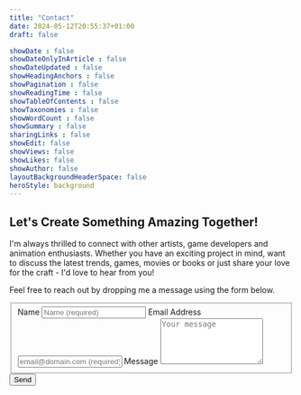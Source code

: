 ```yaml
---
title: "Contact"
date: 2024-05-12T20:55:37+01:00
draft: false

showDate : false
showDateOnlyInArticle : false
showDateUpdated : false
showHeadingAnchors : false
showPagination : false
showReadingTime : false
showTableOfContents : false
showTaxonomies : false 
showWordCount : false
showSummary : false
sharingLinks : false
showEdit: false
showViews: false
showLikes: false
showAuthor: false
layoutBackgroundHeaderSpace: false
heroStyle: background
---
```


## Let's Create Something Amazing Together!

I'm always thrilled to connect with other artists, game developers and animation enthusiasts. Whether you have an
exciting project in mind, want to discuss the latest trends, games, movies or books or just share your love for
the craft - I'd love to hear from you!

Feel free to reach out by dropping me a message using the form below.

<form id="fs-frm" name="simple-contact-form" accept-charset="utf-8" action="https://formspree.io/f/mwkgqrgy" method="post">
  <fieldset id="fs-frm-inputs">
    <label for="full-name">Name</label>
    <input type="text" name="name" id="full-name" placeholder="Name (required)" required="">
    <label for="email-address">Email Address</label>
    <input type="email" name="_replyto" id="email-address" placeholder="email@domain.com (required)" required="">
    <label for="message">Message</label>
    <textarea rows="5" name="message" id="message" placeholder="Your message" required=""></textarea>
    <input type="hidden" name="_subject" id="email-subject" value="Contact Form Submission">
  </fieldset>
  <input type="submit" value="Send">
</form>
